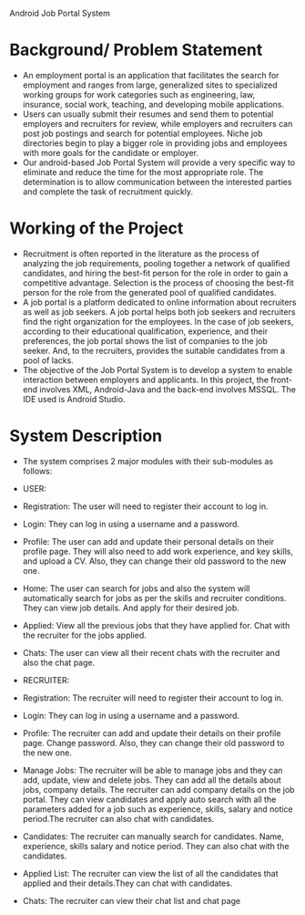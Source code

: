 Android Job Portal System

# Background/ Problem Statement

- An employment portal is an application that facilitates the search for employment and ranges from large, generalized sites to specialized working groups for work categories such as engineering, law, insurance, social work, teaching, and developing mobile applications. 
- Users can usually submit their resumes and send them to potential employers and recruiters for review, while employers and recruiters can post job postings and search for potential employees. Niche job directories begin to play a bigger role in providing jobs and employees with more goals for the candidate or employer.
- Our android-based Job Portal System will provide a very specific way to eliminate and reduce the time for the most appropriate role. The determination is to allow communication between the interested parties and complete the task of recruitment quickly.

# Working of the Project

- Recruitment is often reported in the literature as the process of analyzing the job requirements, pooling together a network of qualified candidates, and hiring the best-fit person for the role in order to gain a competitive advantage. Selection is the process of choosing the best-fit person for the role from the generated pool of qualified candidates. 
- A job portal is a platform dedicated to online information about recruiters as well as job seekers. A job portal helps both job seekers and recruiters find the right organization for the employees. In the case of job seekers, according to their educational qualification, experience, and their preferences, the job portal shows the list of companies to the job seeker. And, to the recruiters, provides the suitable candidates from a pool of lacks. 
- The objective of the Job Portal System is to develop a system to enable interaction between employers and applicants. In this project, the front-end involves XML, Android-Java and the back-end involves MSSQL. The IDE used is Android Studio. 

# System Description
- The system comprises 2 major modules with their sub-modules as follows: 
- USER:
- Registration: The user will need to register their account to log in.
- Login: They can log in using a username and a password.
- Profile: The user can add and update their personal details on their profile page. They will also need to add work experience, and key skills, and upload a CV. Also, they can change their old password to the new one.
- Home: The user can search for jobs and also the system will automatically search for jobs as per the skills and recruiter conditions. They can view job details. And apply for their desired job.
- Applied: View all the previous jobs that they have applied for. Chat with the recruiter for the jobs applied.
- Chats: The user can view all their recent chats with the recruiter and also the chat page.

- RECRUITER:

- Registration: The recruiter will need to register their account to log in.
- Login: They can log in using a username and a password.
- Profile: The recruiter can add and update their details on their profile page. Change password. Also, they can change their old password to the new one.
- Manage Jobs: The recruiter will be able to manage jobs and they can add, update, view and delete jobs. They can add all the details about jobs, company details. The recruiter can add company details on the job portal. They can view candidates and apply auto search with all the parameters added for a job such as experience, skills, salary and notice period.The recruiter can also chat with candidates.
- Candidates: The recruiter can manually search for candidates. Name, experience, skills salary and notice period. They can also chat with the candidates.
- Applied List: The recruiter can view the list of all the candidates that applied and their details.They can chat with candidates.
- Chats: The recruiter can view their chat list and chat page
